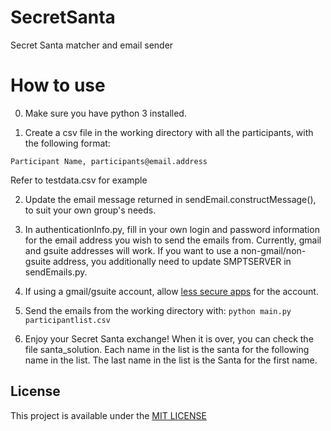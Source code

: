 # SecretSanta
Secret Santa matcher and email sender

# How to use
0. Make sure you have python 3 installed.


1. Create a csv file in the working directory with all the participants, with the following format:

```Participant Name, participants@email.address```

Refer to testdata.csv for example


2. Update the email message returned in sendEmail.constructMessage(), to suit your own group's needs. 


3. In authenticationInfo.py, fill in your own login and password information for the email address you wish to send the emails from. Currently, gmail and gsuite addresses will work. If you want to use a non-gmail/non-gsuite address, you additionally need to update  SMPTSERVER in sendEmails.py.


4. If using a gmail/gsuite account, allow [less secure apps](https://myaccount.google.com/lesssecureapps) for the account.


5. Send the emails from the working directory with:
```python main.py participantlist.csv```


6. Enjoy your Secret Santa exchange! When it is over, you can check the file santa_solution. Each name in the list is the santa for the following name in the list. The last name in the list is the Santa for the first name.

## License

This project is available under the [MIT LICENSE](https://github.com/fullmers/SecretSanta/blob/master/LICENSE)
